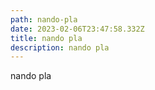 ```yaml
---
path: nando-pla
date: 2023-02-06T23:47:58.332Z
title: nando pla
description: nando pla
---
```

nando pla